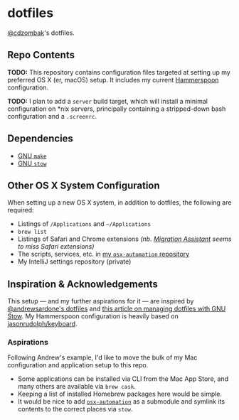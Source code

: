 # dotfiles

[@cdzombak](https://github.com/cdzombak/)'s dotfiles.

## Repo Contents

**TODO:** This repository contains configuration files targeted at setting up my preferred OS X (er, macOS) setup. It includes my current [Hammerspoon](http://www.hammerspoon.org) configuration.

**TODO:** I plan to add a `server` build target, which will install a minimal configuration on *nix servers, principally containing a stripped-down bash configuration and a `.screenrc`.

## Dependencies

* [GNU `make`](https://www.gnu.org/software/make/)
* [GNU `stow`](https://www.gnu.org/software/stow/)

## Other OS X System Configuration

When setting up a new OS X system, in addition to dotfiles, the following are required:

* Listings of `/Applications` and `~/Applications`
* `brew list`
* Listings of Safari and Chrome extensions _(nb. [Migration Assistant](https://support.apple.com/en-us/HT204350) seems to miss Safari extensions)_
* The scripts, services, etc. in [my `osx-automation` repository](https://github.com/cdzombak/osx-automation)
* My IntelliJ settings repository (private)

## Inspiration & Acknowledgements

This setup — and my further aspirations for it — are inspired by [@andrewsardone's dotfiles](https://github.com/andrewsardone/dotfiles) and [this article on managing dotfiles with GNU Stow](http://brandon.invergo.net/news/2012-05-26-using-gnu-stow-to-manage-your-dotfiles.html). My Hammerspoon configuration is heavily based on [jasonrudolph/keyboard](https://github.com/jasonrudolph/keyboard).

### Aspirations

Following Andrew's example, I'd like to move the bulk of my Mac configuration and application setup to this repo.

* Some applications can be installed via CLI from the Mac App Store, and many others are available via `brew cask`.
* Keeping a list of installed Homebrew packages here would be simple.
* It would be nice to add [`osx-automation`](https://github.com/cdzombak/osx-automation) as a submodule and symlink its contents to the correct places via `stow`.
